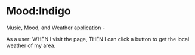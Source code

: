 # Mood:Indigo

Music, Mood, and Weather application - 

As a user:
WHEN I visit the page, 
THEN I can click a button to get the local weather of my area.

